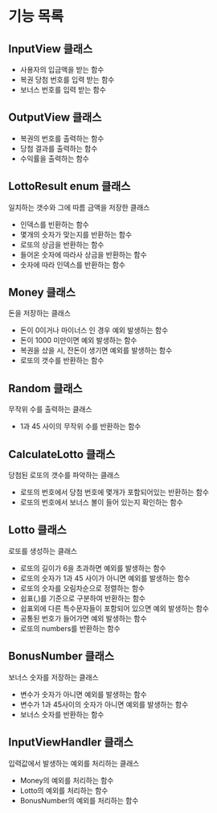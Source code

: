 # 기능 목록
## InputView 클래스
- 사용자의 입금액을 받는 함수
- 복권 당첨 번호를 입력 받는 함수
- 보너스 번호를 입력 받는 함수 

## OutputView 클래스
- 복권의 번호를 출력하는 함수
- 당첨 결과를 출력하는 함수
- 수익률을 출력하는 함수

## LottoResult enum 클래스
일치하는 갯수와 그에 따름 금액을 저장한 클래스
- 인덱스를 빈환하는 함수
- 몇개의 숫자가 맞는지를 반환하는 함수
- 로또의 상금을 반환하는 함수
- 들어온 숫자에 따라사 상금을 반환하는 함수
- 숫자에 따라 인덱스를 반환하는 함수

## Money 클래스
돈을 저장하는 클래스
- 돈이 0이거나 마이너스 인 경우 예외 발생하는 함수
- 돈이 1000 미만이면 예외 발생하는 함수
- 복권을 샀을 시, 잔돈이 생기면 예외를 발생하는 함수
- 로또의 갯수를 반환하는 함수

## Random 클래스
무작위 수를 출력하는 클래스
- 1과 45 사이의 무작위 수를 반환하는 함수

## CalculateLotto 클래스
당첨된 로또의 갯수를 파악하는 클래스
- 로또의 번호에서 당첨 번호에 몇개가 포함되어있는 반환하는 함수
- 로또의 번호에서 보너스 볼이 들어 있는지 확인하는 함수

## Lotto 클래스
로또를 생성하는 클래스
- 로또의 길이가 6을 초과하면 예외를 발생하는 함수
- 로또의 숫자가 1과 45 사이가 아니면 예외를 발생하는 함수
- 로또의 숫자를 오림차순으로 정렬하는 함수
- 쉽표(,)를 기준으로 구분하여 반환하는 함수
- 쉽표외에 다른 특수문자들이 포함되어 있으면 예외 발생하는 함수
- 공통된 번호가 들어가면 예외 발생하는 함수
- 로또의 numbers를 반환하는 함수

## BonusNumber 클래스
보너스 숫자를 저장하는 클래스
- 변수가 숫자가 아니면 예외를 발생하는 함수
- 변수가 1과 45사이의 숫자가 아니면 예외를 발생하는 함수
- 보너스 숫자를 반환하는 함수

## InputViewHandler 클래스
입력값에서 발생하는 예외를 처리하는 클래스
- Money의 예외를 처리하는 함수 
- Lotto의 예외를 처리하는 함수
- BonusNumber의 예외를 처리하는 함수
